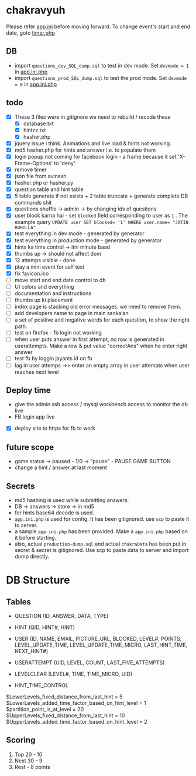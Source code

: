 # chakravyuh

Please refer [app.ini](./app.ini.php) before moving forward.
To change event's start and end date, goto [timer.php](./timer.php)

## DB

- import `questions_dev_SQL_dump.sql` to test in dev mode. Set `devmode = 1` in [app.ini.php](./app.ini.php)
- import `questions_prod_SQL_dump.sql` to test the prod mode. Set `devmode = 0` in [app.ini.php](./app.ini.php)

## todo

- [x] These 3 files were in gitignore we need to rebuild / recode these
  - [x] database.txt
  - [x] hintzz.txt
  - [x] hasher.php
- [x] jquery issue i think. Animations and live load & hints not working.
- [x] md5 hasher.php for hints and answer i.e. to populate them
- [x] login popup not coming for facebook login - a frame because it set 'X-Frame-Options' to 'deny'.
- [x] remove timer
- [x] json file from avinash
- [x] hasher.php or hasher.py
- [x] question table and hint table
- [x] 5 table generate if not exists + 2 table truncate + generate complete DB commands shit
- [x] questions shuffle -> admin -> by changing ids of questions
- [x] user block karna hai - set `blocked` field corresponding to user as `1` . The example query `UPDATE user SET blocked= '1' WHERE user.name= "JATIN ROHILLA"`
- [x] test everything in dev mode - generated by generator
- [x] test everything in production mode - generated by generator
- [x] hints ka time control -> itni minute baad
- [x] thumbs up -> should not affect dom
- [x] 12 attemps visible - done
- [x] play a mini event for self test
- [x] fix favicon.ico
- [ ] move start and end date control to db
- [ ] UI colors and everything
- [ ] documentation and instructions
- [ ] thumbs up ki placement
- [ ] index page is stacking old error messages. we need to remove them.
- [ ] add developers name to page in main sankalan
- [ ] a set of positive and negative words for each question, to show the right path.
- [ ] test on firefox - fb login not working
- [ ] when user puts answer in first attempt, no row is generated in userattempts. Make a row & put value "correctAns" when he enter right answer
- [ ] test fb by loggin jayants id on fb
- [ ] lag in user attemps ->> enter an empty array in user attempts when user reaches next level
 
## Deploy time

- give the admin ssh access / mysql workbench access to monitor the db live
- FB login app live
- [x] deploy site to https for fb to work

## future scope

- game status -> paused - 1/0 -> "pause" - PAUSE GAME BUTTON
- change a hint / answer at last moment

## Secrets

- md5 hashing is used while submitting answers.
- DB -> answers -> store -> in md5
- for hints base64 decode is used.
- `app.ini.php` is used for config. It has been gitignored. use `scp` to paste it to server.
- a sample `app.ini.php` has been provided. Make a `app.ini.php` based on it before starting.
- also, actual `production-dump.sql` and actual `chakraData` has been put in secret & secret is gitignored. Use scp to paste data to server and import dump directly.

# DB Structure

## Tables

- QUESTION (ID, ANSWER, DATA, TYPE)

- HINT (QID, HINT#, HINT)

- USER (ID, NAME, EMAIL, PICTURE_URL, BLOCKED, LEVEL#, POINTS, LEVEL_UPDATE_TIME, LEVEL_UPDATE_TIME_MICRO, LAST_HINT_TIME, NEXT_HINT#)

- USERATTEMPT (UID, LEVEL, COUNT, LAST_FIVE_ATTEMPTS)

- LEVELCLEAR (LEVEL#, TIME, TIME_MICRO, UID)

- HINT_TIME_CONTROL

$LowerLevels_fixed_distance_from_last_hint = 5
$LowerLevels_added_time_factor_based_on_hint_level = 1
$partition_point_is_at_level = 20
$UpperLevels_fixed_distance_from_last_hint = 10
$UpperLevels_added_time_factor_based_on_hint_level = 2


## Scoring

1. Top 20 - 10
2. Next 30 - 9
3. Rest - 8 points
